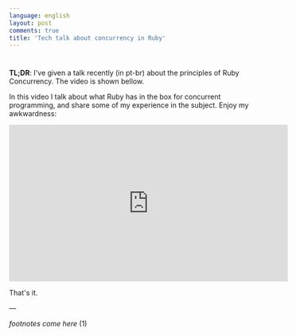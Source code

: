 ```yaml
---
language: english
layout: post
comments: true
title: 'Tech talk about concurrency in Ruby'
---
```


# <p hidden>tech-talk-ruby-concurrency<p hidden>

**TL;DR**: I've given a talk recently (in pt-br) about the principles of Ruby
Concurrency. The video is shown bellow.

<span class="underline"><p hidden>excerpt-separator<p hidden></span>

In this video I talk about what Ruby has in the box for concurrent programming,
and share some of my experience in the subject. Enjoy my awkwardness:

<iframe width="560" height="315" src="https://www.youtube.com/embed/jd1FpNSwV6c" frameborder="0" allowfullscreen></iframe>

That's it.

&#x2014;

*footnotes come here* (1)
